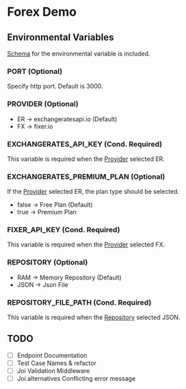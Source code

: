 # Forex Demo

## Environmental Variables

[Schema](./.env.schema) for the environmental variable is included.

### PORT (Optional)

Specify http port. Default is 3000.

### PROVIDER (Optional)

- ER -> exchangeratesapi.io (Default)
- FX -> fixer.io

### EXCHANGERATES_API_KEY (Cond. Required)

This variable is required when the [Provider](#provider-optional) selected ER.

### EXCHANGERATES_PREMIUM_PLAN (Optional)

If the [Provider](#provider-optional) selected ER, the plan type should be selected.

- false -> Free Plan (Default)
- true -> Premium Plan

### FIXER_API_KEY (Cond. Required)

This variable is required when the [Provider](#provider-optional) selected FX.

### REPOSITORY (Optional)

- RAM -> Memory Repository (Default)
- JSON -> Json File

### REPOSITORY_FILE_PATH (Cond. Required)

This variable is required when the [Repository](#repository-optional) selected JSON.

## TODO

- [ ] Endpoint Documentation
- [ ] Test Case Names & refactor
- [ ] Joi Validation Middleware
- [ ] Joi.alternatives Conflicting error message
